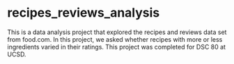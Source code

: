 # recipes_reviews_analysis
This is a data analysis project that explored the recipes and reviews data set from food.com. In this project, we asked whether recipes with more or less ingredients varied in their ratings. This project was completed for DSC 80 at UCSD.
